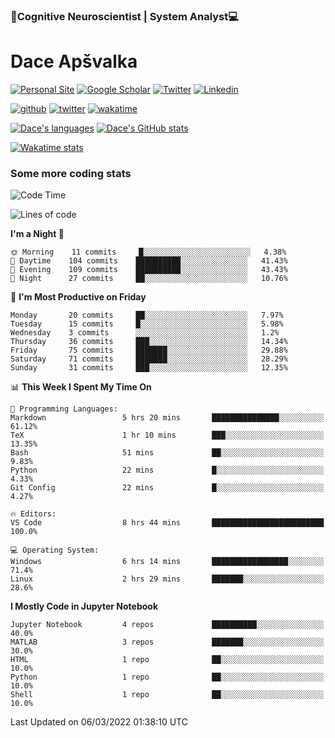 ### 🧠Cognitive Neuroscientist | System Analyst💻
# Dace Apšvalka

[![Personal Site](https://img.shields.io/badge/website-teal?style=for-the-badge&logo=About.me&logoColor=white)](https://dcdace.net/)
[![Google Scholar](https://img.shields.io/badge/Scholar-yellow?style=for-the-badge&logo=googlescholar&logoColor=ffffff)](https://scholar.google.com/citations?hl=en&user=W8q0HBkAAAAJ&view_op=list_works&sortby=pubdate)
[![Twitter](https://img.shields.io/badge/Twitter-1DA1F2?logo=twitter&logoColor=white&style=for-the-badge)](https://twitter.com/dcdace)
[![Linkedin](https://img.shields.io/badge/linkedin-0077B5?logo=linkedin&logoColor=white&style=for-the-badge)](https://www.linkedin.com/in/dace-apsvalka/)

[![github](https://img.shields.io/github/followers/dcdace?logo=github&style=plastic)](https://github.com/dcdace?tab=followers "GitHub followers")
[![twitter](https://img.shields.io/twitter/follow/dcdace?label=followers&logo=twitter&color=%23007ec6&style=plastic)](https://twitter.com/dcdace "Twitter followers")
[![wakatime](https://wakatime.com/badge/user/6e7556d3-b1db-4eef-a7e8-9bad735fc27e.svg?style=plastic?v=2)](https://wakatime.com/@6e7556d3-b1db-4eef-a7e8-9bad735fc27e "Total time coded since Feb 28 2022")

[![Dace's languages](https://github-readme-stats.vercel.app/api/top-langs/?username=dcdace&langs_count=10&theme=nord&layout=compact)]() 
[![Dace's GitHub stats](https://github-readme-stats.vercel.app/api?username=dcdace&theme=dracula&hide=prs,issues&count_private=true&show_icons=true&hide_rank=true&include_all_commits=true&hide_title=false&custom_title=GitHub+Stats)](https://github.com/anuraghazra/github-readme-stats)

[![Wakatime stats](https://github-readme-stats.vercel.app/api/wakatime?username=dcdace&theme=react&layout=compact&custom_title=Coding+this+week&v=2)](https://wakatime.com/@6e7556d3-b1db-4eef-a7e8-9bad735fc27e "Recorded coding time in the past 7 days")
 ### Some more coding stats
<!--START_SECTION:waka-->
![Code Time](http://img.shields.io/badge/Code%20Time-10%20hrs%2017%20mins-blue)

![Lines of code](https://img.shields.io/badge/From%20Hello%20World%20I%27ve%20Written-26%20Thousand%20lines%20of%20code-blue)

**I'm a Night 🦉** 

```text
🌞 Morning    11 commits     █░░░░░░░░░░░░░░░░░░░░░░░░   4.38% 
🌆 Daytime    104 commits    ██████████░░░░░░░░░░░░░░░   41.43% 
🌃 Evening    109 commits    ██████████░░░░░░░░░░░░░░░   43.43% 
🌙 Night      27 commits     ██░░░░░░░░░░░░░░░░░░░░░░░   10.76%

```
📅 **I'm Most Productive on Friday** 

```text
Monday       20 commits     ██░░░░░░░░░░░░░░░░░░░░░░░   7.97% 
Tuesday      15 commits     █░░░░░░░░░░░░░░░░░░░░░░░░   5.98% 
Wednesday    3 commits      ░░░░░░░░░░░░░░░░░░░░░░░░░   1.2% 
Thursday     36 commits     ███░░░░░░░░░░░░░░░░░░░░░░   14.34% 
Friday       75 commits     ███████░░░░░░░░░░░░░░░░░░   29.88% 
Saturday     71 commits     ███████░░░░░░░░░░░░░░░░░░   28.29% 
Sunday       31 commits     ███░░░░░░░░░░░░░░░░░░░░░░   12.35%

```


📊 **This Week I Spent My Time On** 

```text
💬 Programming Languages: 
Markdown                 5 hrs 20 mins       ███████████████░░░░░░░░░░   61.12% 
TeX                      1 hr 10 mins        ███░░░░░░░░░░░░░░░░░░░░░░   13.35% 
Bash                     51 mins             ██░░░░░░░░░░░░░░░░░░░░░░░   9.83% 
Python                   22 mins             █░░░░░░░░░░░░░░░░░░░░░░░░   4.33% 
Git Config               22 mins             █░░░░░░░░░░░░░░░░░░░░░░░░   4.27%

🔥 Editors: 
VS Code                  8 hrs 44 mins       █████████████████████████   100.0%

💻 Operating System: 
Windows                  6 hrs 14 mins       █████████████████░░░░░░░░   71.4% 
Linux                    2 hrs 29 mins       ███████░░░░░░░░░░░░░░░░░░   28.6%

```

**I Mostly Code in Jupyter Notebook** 

```text
Jupyter Notebook         4 repos             ██████████░░░░░░░░░░░░░░░   40.0% 
MATLAB                   3 repos             ███████░░░░░░░░░░░░░░░░░░   30.0% 
HTML                     1 repo              ██░░░░░░░░░░░░░░░░░░░░░░░   10.0% 
Python                   1 repo              ██░░░░░░░░░░░░░░░░░░░░░░░   10.0% 
Shell                    1 repo              ██░░░░░░░░░░░░░░░░░░░░░░░   10.0%

```



 Last Updated on 06/03/2022 01:38:10 UTC
<!--END_SECTION:waka-->